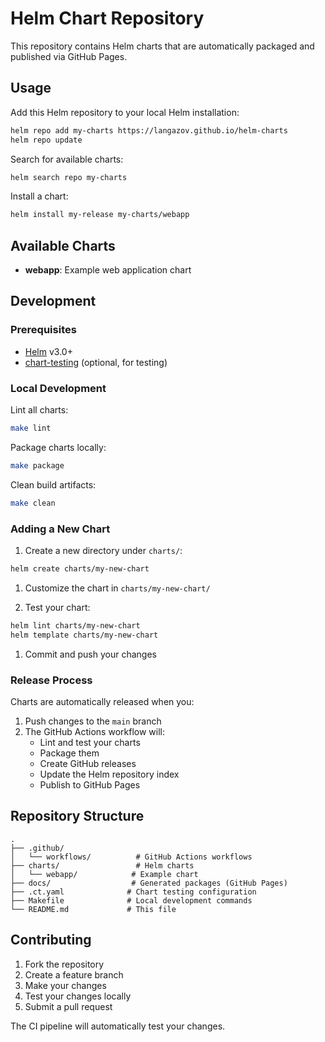 # Helm Chart Repository

This repository contains Helm charts that are automatically packaged and published via GitHub Pages.

## Usage

Add this Helm repository to your local Helm installation:

```bash
helm repo add my-charts https://langazov.github.io/helm-charts
helm repo update
```

Search for available charts:

```bash
helm search repo my-charts
```

Install a chart:

```bash
helm install my-release my-charts/webapp
```

## Available Charts

- **webapp**: Example web application chart

## Development

### Prerequisites

- [Helm](https://helm.sh/docs/intro/install/) v3.0+
- [chart-testing](https://github.com/helm/chart-testing) (optional, for testing)

### Local Development

Lint all charts:

```bash
make lint
```

Package charts locally:

```bash
make package
```

Clean build artifacts:

```bash
make clean
```

### Adding a New Chart

1. Create a new directory under `charts/`:

```bash
helm create charts/my-new-chart
```

1. Customize the chart in `charts/my-new-chart/`

1. Test your chart:

```bash
helm lint charts/my-new-chart
helm template charts/my-new-chart
```

1. Commit and push your changes

### Release Process

Charts are automatically released when you:

1. Push changes to the `main` branch
2. The GitHub Actions workflow will:
   - Lint and test your charts
   - Package them
   - Create GitHub releases
   - Update the Helm repository index
   - Publish to GitHub Pages

## Repository Structure

```text
.
├── .github/
│   └── workflows/          # GitHub Actions workflows
├── charts/                 # Helm charts
│   └── webapp/            # Example chart
├── docs/                  # Generated packages (GitHub Pages)
├── .ct.yaml              # Chart testing configuration
├── Makefile              # Local development commands
└── README.md             # This file
```

## Contributing

1. Fork the repository
2. Create a feature branch
3. Make your changes
4. Test your changes locally
5. Submit a pull request

The CI pipeline will automatically test your changes.
